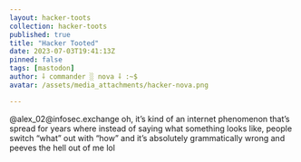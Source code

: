 ```yaml
---
layout: hacker-toots
collection: hacker-toots
published: true
title: "Hacker Tooted"
date: 2023-07-03T19:41:13Z
pinned: false
tags: [mastodon]
author: ⸸ commander ░ nova ⸸ :~$
avatar: /assets/media_attachments/hacker-nova.png

---
```


<p>@alex_02@infosec.exchange oh, it’s kind of an internet phenomenon that’s spread for years where instead of saying what something looks like, people switch “what” out with “how” and it’s absolutely grammatically wrong and peeves the hell out of me lol</p>


